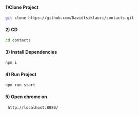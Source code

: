 #### 1)Clone Project

```sh
git clone https://github.com/Davidtsiklauri/contacts.git
```
#### 2) CD 

```sh
cd contacts
```

#### 3) Install Dependencies

```sh
npm i 
```

#### 4) Run Project

```sh
npm run start
```

#### 5) Open chrome on 
```sh
 http://localhost:8080/
```